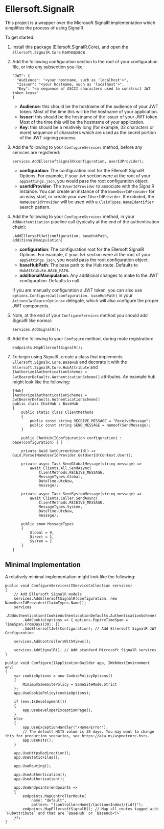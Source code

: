# Ellersoft.SignalR

This project is a wrapper over the Microsoft SignalR implementation which simplifies the process of using SignalR.

To get started:

1. Install this package (Ellersoft.SignalR.Core), and open the `Ellersoft.SignalR.Core` namespace.
   
2. Add the following configuration section to the root of your configuration file, or into any subsection you like:
   
       "JWT": {
         "Audience": "<your hostname, such as 'localhost'>",
         "Issuer": "<your hostname, such as 'localhost'>",
         "Key": "<a sequence of ASCII characters used to construct JWT token keys>"
       }
   
   - **Audience**: this should be the hostname of the audience of your JWT token. Most of the time this will be the hostname of your application.
   - **Issuer**: this should be the hostname of the issuer of your JWT token. Most of the time this will be the hostname of your application.
   - **Key**: this should be a relatively long (for example, 32 characters or more) sequence of characters which are used as the secret portion of the JWT signing process.
    
3. Add the following to your `ConfigureServices` method, before any services are registered:

       services.AddEllersoftSignalR(configuration, userIdProvider);

   - **configuration**: The configuration root for the Ellersoft SignalR Options. For example, if your `Jwt` section were at the root of your `appSettings.json`, you would pass the root configuration object.
   - **userIdProvider**: The `IUserIdProvider` to associate with the SignalR instance. You can create an instance of the `NameUserIdProvider` for an easy start, or create your own `IUserIdProvider`. If excluded, the `NameUserIdProvider` will be used with a `ClaimTypes.NameIdentifier` search pattern.
   
4. Add the following to your `ConfigureServices` method, in your `AddAuthentication` pipeline call (typically at the end of the authentication chain):

       .AddEllersoftJwt(configuration, baseHubPath, additionalManipulation)

   - **configuration**: The configuration root for the Ellersoft SignalR Options. For example, if your `Jwt` section were at the root of your `appSettings.json`, you would pass the root configuration object.
   - **baseHubPath**: The base path to the Hub route. Defaults to `HubAttribute.BASE_PATH`.
   - **additionalManipulation**: Any additional changes to make to the JWT configuration. Defaults to null.
    
   If you are manually configuration a JWT token, you can also use `options.ConfigureJwt(configuration, baseHubPath)` in your `Action<JwtBearerOptions>` delegate, which will also configure the proper JWT components.
    
5. Note, at the end of your `ConfigureServices` method you should add SignalR like normal:

       services.AddSignalR();

6. Add the following to your `Configure` method, during route registration:

       endpoints.MapEllersoftSignalR();
   
7. To begin using SignalR, create a class that implements `Ellersoft.SignalR.Core.BaseHub` and decorate it with the `Ellersoft.SignalR.Core.HubAttribute` and `[Authorize(AuthenticationSchemes = JwtBearerDefaults.AuthenticationScheme)]` attributes. An example hub might look like the following:
   
       [Hub]
       [Authorize(AuthenticationSchemes = JwtBearerDefaults.AuthenticationScheme)]
       public class ChatHub : BaseHub
       {
           public static class ClientMethods
           {
               public const string RECEIVE_MESSAGE = "ReceiveMessage";
               public const string SEND_MESSAGE = nameof(SendMessage);
           }

           public ChatHub(IConfiguration configuration) : base(configuration) { }

           private Guid GetCurrentUserId() => Guid.Parse(NameUserIdProvider.GetUserId(Context.User));

           private async Task SendGlobalMessage(string message) =>
               await Clients.All.SendAsync(
                   ClientMethods.RECEIVE_MESSAGE,
                   MessageTypes.Global,
                   DateTime.UtcNow,
                   message);

           private async Task SendSystemMessage(string message) =>
               await Clients.Caller.SendAsync(
                   ClientMethods.RECEIVE_MESSAGE,
                   MessageTypes.System,
                   DateTime.UtcNow,
                   message);

           public enum MessageTypes
           {
               Global = 0,
               Direct = 1,
               System = 2
           }
       }

## Minimal Implementation

A relatively minimal implementation might look like the following:

    public void ConfigureServices(IServiceCollection services)
    {
        // Add Ellersoft SignalR models
        services.AddEllersoftSignalR(Configuration, new NameUserIdProvider(ClaimTypes.Name));
        services
            .AddAuthentication(CookieAuthenticationDefaults.AuthenticationScheme)
            .AddCookie(options => { options.ExpireTimeSpan = TimeSpan.FromDays(30); })
            .AddEllersoftJwt(Configuration); // Add Ellersoft SignalR JWT Configuration
       
        services.AddControllersWithViews();
      
        services.AddSignalR(); // Add standard Microsoft SignalR services
    }
      
    public void Configure(IApplicationBuilder app, IWebHostEnvironment env)
    {
        var cookieOptions = new CookiePolicyOptions()
        {
            MinimumSameSitePolicy = SameSiteMode.Strict
        };
        app.UseCookiePolicy(cookieOptions);
    
        if (env.IsDevelopment())
        {
            app.UseDeveloperExceptionPage();
        }
        else
        {
            app.UseExceptionHandler("/Home/Error");
            // The default HSTS value is 30 days. You may want to change this for production scenarios, see https://aka.ms/aspnetcore-hsts.
            app.UseHsts();
        }
      
        app.UseHttpsRedirection();
        app.UseStaticFiles();
    
        app.UseRouting();
      
        app.UseAuthentication();
        app.UseAuthorization();
      
        app.UseEndpoints(endpoints =>
        {
            endpoints.MapControllerRoute(
                name: "default",
                pattern: "{controller=Home}/{action=Index}/{id?}");
            endpoints.MapEllersoftSignalR(); // Map all routes tagged with `HubAttribute` and that are `BaseHub` or `BaseHub<T>`
        });
    }
